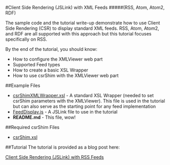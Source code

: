#Client Side Rendering (JSLink) with XML Feeds
#####(RSS, Atom, Atom2, RDF)

The sample code and the tutorial write-up demonstrate how to use Client Side Rendering (CSR) to display standard XML feeds. RSS, Atom, Atom2, and RDF are all supported with this approach but this tutorial focuses specifically on RSS.

By the end of the tutorial, you should know:
- How to configure the XMLViewer web part
- Supported Feed types
- How to create a basic XSL Wrapper
- How to use csrShim with the XMLViewer web part

##Example Files
- [csrShimXMLWrapper.xsl](csrShimXMLWrapper.xsl) - A standard XSL Wrapper (needed to set csrShim parameters with the XMLViewer). This file is used in the tutorial but can also serve as the starting point for any feed implementation
- [FeedDisplay.js](FeedDisplay.js) - A JSLink file to use in the tutorial
- **README.md** - This file, wow!

##Required csrShim Files
- [csrShim.xsl](../../csrShim/csrShim.xsl)

##Tutorial
The tutorial is provided as a blog post here:

[Client Side Rendering (JSLink) with RSS Feeds](https://thechriskent.com/2016/11/14/client-side-rendering-jslink-with-rss-feeds/)
